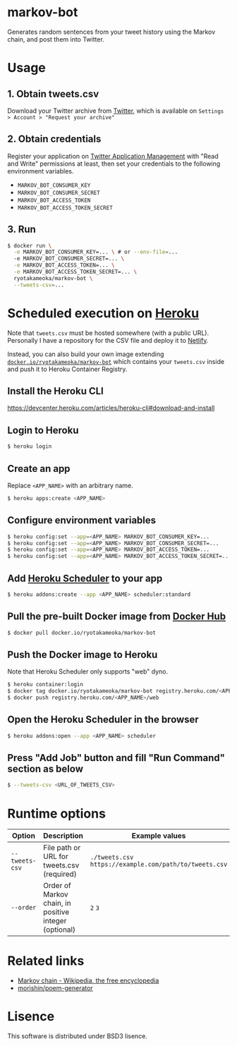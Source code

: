 # markov-bot

Generates random sentences from your tweet history using the Markov chain, and post them into Twitter.

# Usage

## 1. Obtain tweets.csv

Download your Twitter archive from [Twitter](https://twitter.com/), which is available on `Settings > Account > "Request your archive"`

## 2. Obtain credentials

Register your application on [Twitter Application Management](https://apps.twitter.com/) with "Read and Write" permissions at least, then set your credentials to the following environment variables.

- `MARKOV_BOT_CONSUMER_KEY`
- `MARKOV_BOT_CONSUMER_SECRET`
- `MARKOV_BOT_ACCESS_TOKEN`
- `MARKOV_BOT_ACCESS_TOKEN_SECRET`

## 3. Run

```sh
$ docker run \
  -e MARKOV_BOT_CONSUMER_KEY=... \ # or --env-file=...
  -e MARKOV_BOT_CONSUMER_SECRET=... \
  -e MARKOV_BOT_ACCESS_TOKEN=... \
  -e MARKOV_BOT_ACCESS_TOKEN_SECRET=... \
  ryotakameoka/markov-bot \
  --tweets-csv=...
```

# Scheduled execution on [Heroku](https://heroku.com/)

Note that `tweets.csv` must be hosted somewhere (with a public URL).
Personally I have a repository for the CSV file and deploy it to [Netlify](https://www.netlify.com/).

Instead, you can also build your own image extending [`docker.io/ryotakameoka/markov-bot`](https://hub.docker.com/r/ryotakameoka/markov-bot/) which contains your `tweets.csv` inside and push it to Heroku Container Registry.

## Install the Heroku CLI

https://devcenter.heroku.com/articles/heroku-cli#download-and-install

## Login to Heroku

```sh
$ heroku login
```

## Create an app

Replace `<APP_NAME>` with an arbitrary name.

```sh
$ heroku apps:create <APP_NAME>
```

## Configure environment variables

```sh
$ heroku config:set --app=<APP_NAME> MARKOV_BOT_CONSUMER_KEY=...
$ heroku config:set --app=<APP_NAME> MARKOV_BOT_CONSUMER_SECRET=...
$ heroku config:set --app=<APP_NAME> MARKOV_BOT_ACCESS_TOKEN=...
$ heroku config:set --app=<APP_NAME> MARKOV_BOT_ACCESS_TOKEN_SECRET=...
```

## Add [Heroku Scheduler](https://devcenter.heroku.com/articles/scheduler) to your app

```sh
$ heroku addons:create --app <APP_NAME> scheduler:standard
```

## Pull the pre-built Docker image from [Docker Hub](https://hub.docker.com/r/ryotakameoka/markov-bot/)

```sh
$ docker pull docker.io/ryotakameoka/markov-bot
```

## Push the Docker image to Heroku

Note that Heroku Scheduler only supports "web" dyno.

```sh
$ heroku container:login
$ docker tag docker.io/ryotakameoka/markov-bot registry.heroku.com/<APP_NAME>/web
$ docker push registry.heroku.com/<APP_NAME>/web
```

## Open the Heroku Scheduler in the browser

```sh
$ heroku addons:open --app <APP_NAME> scheduler
```

## Press "Add Job" button and fill "Run Command" section as below

```sh
$ --tweets-csv <URL_OF_TWEETS_CSV>
```

# Runtime options

Option | Description | Example values
--- | --- | ---
`--tweets-csv` | File path or URL for tweets.csv (required) | `./tweets.csv` `https://example.com/path/to/tweets.csv`
`--order` | Order of Markov chain, in positive integer (optional) | `2` `3`

# Related links

- [Markov chain - Wikipedia, the free encyclopedia](https://en.wikipedia.org/wiki/Markov_chain)
- [morishin/poem-generator](https://github.com/morishin/poem-generator)

# Lisence

This software is distributed under BSD3 lisence.
